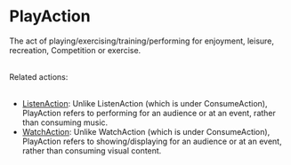 # PlayAction

The act of playing/exercising/training/performing for enjoyment, leisure, recreation, Competition or exercise.<br/><br/>

Related actions:<br/><br/>

<ul>
<li><a class="localLink" href="http://schema.org/ListenAction">ListenAction</a>: Unlike ListenAction (which is under ConsumeAction), PlayAction refers to performing for an audience or at an event, rather than consuming music.</li>
<li><a class="localLink" href="http://schema.org/WatchAction">WatchAction</a>: Unlike WatchAction (which is under ConsumeAction), PlayAction refers to showing/displaying for an audience or at an event, rather than consuming visual content.</li>
</ul>
